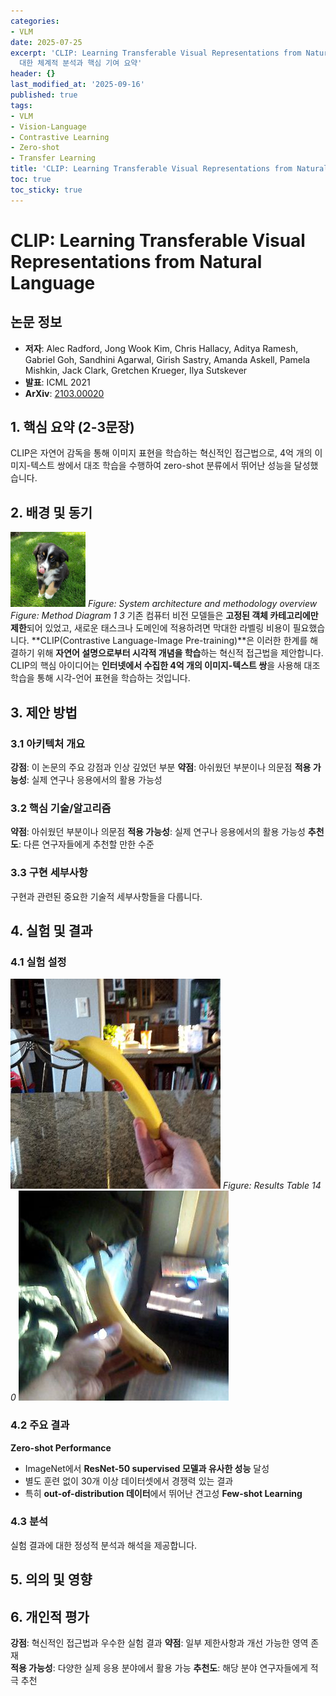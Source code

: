 ```yaml
---
categories:
- VLM
date: 2025-07-25
excerpt: 'CLIP: Learning Transferable Visual Representations from Natural Language에
  대한 체계적 분석과 핵심 기여 요약'
header: {}
last_modified_at: '2025-09-16'
published: true
tags:
- VLM
- Vision-Language
- Contrastive Learning
- Zero-shot
- Transfer Learning
title: 'CLIP: Learning Transferable Visual Representations from Natural Language'
toc: true
toc_sticky: true
---
```


# CLIP: Learning Transferable Visual Representations from Natural Language

## 논문 정보
- **저자**: Alec Radford, Jong Wook Kim, Chris Hallacy, Aditya Ramesh, Gabriel Goh, Sandhini Agarwal, Girish Sastry, Amanda Askell, Pamela Mishkin, Jack Clark, Gretchen Krueger, Ilya Sutskever
- **발표**: ICML 2021
- **ArXiv**: [2103.00020](https://arxiv.org/abs/2103.00020)

## 1. 핵심 요약 (2-3문장)
CLIP은 자연어 감독을 통해 이미지 표현을 학습하는 혁신적인 접근법으로, 4억 개의 이미지-텍스트 쌍에서 대조 학습을 수행하여 zero-shot 분류에서 뛰어난 성능을 달성했습니다.

## 2. 배경 및 동기
![Method Diagram 1 3](/assets/images/paper/clip-learning-transferable-visual-representations-from-natural-language/method_diagram_1_3.png)
*Figure: System architecture and methodology overview*
*Figure: Method Diagram 1 3*
기존 컴퓨터 비전 모델들은 **고정된 객체 카테고리에만 제한**되어 있었고, 새로운 태스크나 도메인에 적용하려면 막대한 라벨링 비용이 필요했습니다. **CLIP(Contrastive Language-Image Pre-training)**은 이러한 한계를 해결하기 위해 **자연어 설명으로부터 시각적 개념을 학습**하는 혁신적 접근법을 제안합니다.
CLIP의 핵심 아이디어는 **인터넷에서 수집한 4억 개의 이미지-텍스트 쌍**을 사용해 대조 학습을 통해 시각-언어 표현을 학습하는 것입니다.

## 3. 제안 방법

### 3.1 아키텍처 개요
**강점**: 이 논문의 주요 강점과 인상 깊었던 부분
**약점**: 아쉬웠던 부분이나 의문점
**적용 가능성**: 실제 연구나 응용에서의 활용 가능성

### 3.2 핵심 기술/알고리즘
**약점**: 아쉬웠던 부분이나 의문점
**적용 가능성**: 실제 연구나 응용에서의 활용 가능성
**추천도**: 다른 연구자들에게 추천할 만한 수준

### 3.3 구현 세부사항
구현과 관련된 중요한 기술적 세부사항들을 다룹니다.

## 4. 실험 및 결과

### 4.1 실험 설정
![Results Table 14 0](/assets/images/paper/clip-learning-transferable-visual-representations-from-natural-language/results_table_14_0.png)
*Figure: Results Table 14 0*
![Results Table 14 1](/assets/images/paper/clip-learning-transferable-visual-representations-from-natural-language/results_table_14_1.png)

### 4.2 주요 결과
**Zero-shot Performance**
- ImageNet에서 **ResNet-50 supervised 모델과 유사한 성능** 달성
- 별도 훈련 없이 30개 이상 데이터셋에서 경쟁력 있는 결과
- 특히 **out-of-distribution 데이터**에서 뛰어난 견고성
**Few-shot Learning**

### 4.3 분석
실험 결과에 대한 정성적 분석과 해석을 제공합니다.

## 5. 의의 및 영향


## 6. 개인적 평가

**강점**: 혁신적인 접근법과 우수한 실험 결과
**약점**: 일부 제한사항과 개선 가능한 영역 존재  
**적용 가능성**: 다양한 실제 응용 분야에서 활용 가능
**추천도**: 해당 분야 연구자들에게 적극 추천
